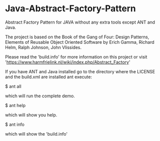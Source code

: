 # Java-Abstract-Factory-Pattern
Abstract Factory Pattern for JAVA without any extra tools except ANT and Java.

The project is based on the Book of the Gang of Four: Design Patterns, Elements of Reusable Object Oriented Software by Erich Gamma, Richard Helm, Ralph Johnson, John Vlissides.

Please read the 'build.info' for more information on this project or visit 'https://www.harmfrielink.nl/wiki/index.php/Abstract_Factory'

If you have ANT and Java installed go to the directory where the LICENSE and the build.xml are installed ant execute:

  $ ant all
  
which will run the complete demo.

  $ ant help

which will show you help.

  $ ant info
  
which will show the 'build.info'

